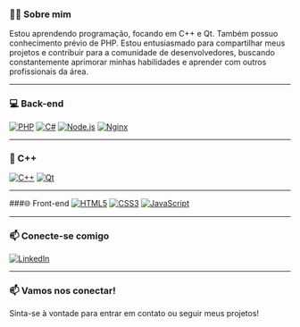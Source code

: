 ### 👨‍💻 Sobre mim
Estou aprendendo programação, focando em C++ e Qt. Também possuo conhecimento prévio de PHP. Estou entusiasmado para compartilhar meus projetos e contribuir para a comunidade de desenvolvedores, buscando constantemente aprimorar minhas habilidades e aprender com outros profissionais da área.

---

### 💻 Back-end
[![PHP](https://img.shields.io/badge/PHP-4F5B93?style=flat-square&logo=php&logoColor=white)](https://www.php.net)
[![C#](https://img.shields.io/badge/C%23-239120?style=flat-square&logo=c-sharp&logoColor=white)](https://learn.microsoft.com/dotnet/csharp/)
[![Node.js](https://img.shields.io/badge/Node.js-339933?style=flat-square&logo=node.js&logoColor=white)](https://nodejs.org/)
[![Nginx](https://img.shields.io/badge/Nginx-009639?style=flat-square&logo=nginx&logoColor=white)](https://nginx.org/)

---

### 🔧 C++
[![C++](https://img.shields.io/badge/C%2B%2B-00599C?style=flat&logo=c%2B%2B&logoColor=white)](https://en.cppreference.com/)
[![Qt](https://img.shields.io/badge/Qt-6.8.1-41ad55?style=flat&logo=qt&logoColor=white)](https://www.qt.io/)

---

###🌐 Front-end
[![HTML5](https://img.shields.io/badge/HTML5-E34F26?style=flat-square&logo=html5&logoColor=white)](https://developer.mozilla.org/docs/Web/HTML)
[![CSS3](https://img.shields.io/badge/CSS3-1572B6?style=flat-square&logo=css3&logoColor=white)](https://developer.mozilla.org/docs/Web/CSS)
[![JavaScript](https://img.shields.io/badge/JavaScript-F7DF1E?style=flat-square&logo=javascript&logoColor=black)](https://developer.mozilla.org/docs/Web/JavaScript)

---

### 📫 Conecte-se comigo
[![LinkedIn](https://img.shields.io/badge/LinkedIn-0077B5?style=flat-square&logo=linkedin&logoColor=white)](https://www.linkedin.com/public-profile/settings?trk=d_flagship3_profile_self_view_public_profile)

---

### 📫 Vamos nos conectar!
Sinta-se à vontade para entrar em contato ou seguir meus projetos!
